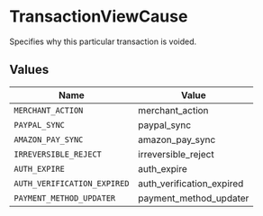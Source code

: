 # TransactionViewCause

Specifies why this particular transaction is voided.


## Values

| Name                        | Value                       |
| --------------------------- | --------------------------- |
| `MERCHANT_ACTION`           | merchant_action             |
| `PAYPAL_SYNC`               | paypal_sync                 |
| `AMAZON_PAY_SYNC`           | amazon_pay_sync             |
| `IRREVERSIBLE_REJECT`       | irreversible_reject         |
| `AUTH_EXPIRE`               | auth_expire                 |
| `AUTH_VERIFICATION_EXPIRED` | auth_verification_expired   |
| `PAYMENT_METHOD_UPDATER`    | payment_method_updater      |